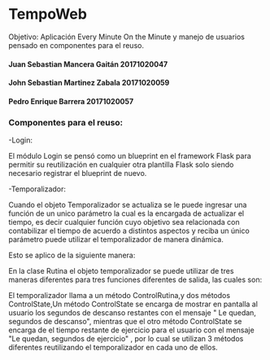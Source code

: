 # TempoWeb

Objetivo: Aplicación Every Minute On the Minute y manejo de usuarios pensado en componentes para el reuso.

#### Juan Sebastian Mancera Gaitán 20171020047
#### John Sebastian Martinez Zabala 20171020059
#### Pedro Enrique Barrera 20171020057

### Componentes para el reuso:

-Login:

El módulo Login se pensó como un blueprint en el framework Flask para permitir su reutilización en cualquier otra plantilla Flask solo siendo necesario registrar el blueprint de nuevo.

-Temporalizador:  

Cuando el objeto Temporalizador se actualiza se le puede ingresar una función de un unico parámetro  la cual es la encargada de actualizar  el tiempo, es decir cualquier función cuyo objetivo sea relacionada con contabilizar el tiempo de acuerdo a distintos aspectos y reciba un único parámetro puede utilizar el temporalizador de manera dinámica. 

Esto se aplico de la siguiente manera: 

En la clase Rutina el objeto temporalizador se puede utilizar de tres maneras diferentes para tres funciones diferentes de salida, las cuales son:

El temporalizador llama a un método ControlRutina,y dos métodos ControlState,Un método ControlState se encarga de mostrar en pantalla al usuario los segundos de descanso restantes con el mensaje " Le quedan, segundos de descanso", mientras que el otro método ControlState se encarga de el tiempo restante de ejercicio para el usuario con el mensaje "Le quedan, segundos de ejercicio" , por lo cual se utilizan 3 métodos diferentes reutilizando el temporalizador en cada uno de ellos.


